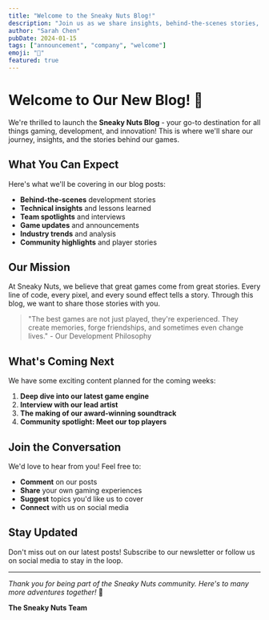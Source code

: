 ```yaml
---
title: "Welcome to the Sneaky Nuts Blog!"
description: "Join us as we share insights, behind-the-scenes stories, and updates from our game development journey."
author: "Sarah Chen"
pubDate: 2024-01-15
tags: ["announcement", "company", "welcome"]
emoji: "🎉"
featured: true
---
```


# Welcome to Our New Blog! 🎉

We're thrilled to launch the **Sneaky Nuts Blog** - your go-to destination for all things gaming, development, and innovation! This is where we'll share our journey, insights, and the stories behind our games.

## What You Can Expect

Here's what we'll be covering in our blog posts:

- **Behind-the-scenes** development stories
- **Technical insights** and lessons learned
- **Team spotlights** and interviews
- **Game updates** and announcements
- **Industry trends** and analysis
- **Community highlights** and player stories

## Our Mission

At Sneaky Nuts, we believe that great games come from great stories. Every line of code, every pixel, and every sound effect tells a story. Through this blog, we want to share those stories with you.

> "The best games are not just played, they're experienced. They create memories, forge friendships, and sometimes even change lives." - Our Development Philosophy

## What's Coming Next

We have some exciting content planned for the coming weeks:

1. **Deep dive into our latest game engine**
2. **Interview with our lead artist**
3. **The making of our award-winning soundtrack**
4. **Community spotlight: Meet our top players**

## Join the Conversation

We'd love to hear from you! Feel free to:

- **Comment** on our posts
- **Share** your own gaming experiences
- **Suggest** topics you'd like us to cover
- **Connect** with us on social media

## Stay Updated

Don't miss out on our latest posts! Subscribe to our newsletter or follow us on social media to stay in the loop.

---

*Thank you for being part of the Sneaky Nuts community. Here's to many more adventures together!* 🚀

**The Sneaky Nuts Team**
